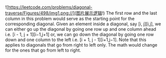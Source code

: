 ![https://leetcode.com/problems/diagonal-traverse/Figures/498/img1.png://](图片展示逻辑!)
The first row and the last column in this problem would serve as the starting point for the corresponding diagonal. Given an element inside a diagonal, say [i, j][i,j], we can either go up the diagonal by going one row up and one column ahead i.e. [i - 1, j + 1][i−1,j+1] or, we can go down the diagonal by going one row down and one column to the left i.e. [i + 1, j - 1][i+1,j−1]. Note that this applies to diagonals that go from right to left only. The math would change for the ones that go from left to right.